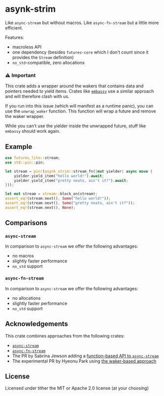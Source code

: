 # asynk-strim

Like `async-stream` but without macros. Like `async-fn-stream` but a little more efficient.

Features:

- macroless API
- one dependency (besides `futures-core` which I don't count since it provides the `Stream` definition)
- `no_std`-compatible, zero allocations

### ⚠ Important

This crate adds a wrapper around the wakers that contains data and pointers needed to yield items.
Crates like [`embassy`](https://embassy.dev) use a similar approach and will therefore clash with us.

If you run into this issue (which will manifest as a runtime panic), you can use the `unwrap_waker` function.
This function will wrap a future and remove the waker wrapper.

While you can't use the yielder inside the unwrapped future, stuff like `embassy` should work again.

## Example

```rust
use futures_lite::stream;
use std::pin::pin;

let stream = pin!(asynk_strim::stream_fn(|mut yielder| async move {
    yielder.yield_item("hello world!").await;
    yielder.yield_item("pretty neato, ain't it?").await;
}));

let mut stream = stream::block_on(stream);
assert_eq!(stream.next(), Some("hello world!"));
assert_eq!(stream.next(), Some("pretty neato, ain't it?"));
assert_eq!(stream.next(), None);
```

## Comparisons

### `async-stream`

In comparison to `async-stream` we offer the following advantages:

- no macros
- slightly faster performance
- `no_std` support

### `async-fn-stream`

In comparison to `async-stream` we offer the following advantages:

- no allocations
- slightly faster performance
- `no_std` support

## Acknowledgements

This crate combines approaches from the following crates:

- [`async-stream`][async-stream]
- [`async-fn-stream`][async-fn-stream]
- The PR by Sabrina Jewson adding a [function-based API to `async-stream`][sabrina-pr]
- The experimental PR by Hyeonu Park using [the waker-based approach][hyeonu-pr]

## License

Licensed under tither the MIT or Apache 2.0 license (at your choosing)

[async-stream]: https://github.com/tokio-rs/async-stream
[async-fn-stream]: https://github.com/dmitryvk/async-fn-stream
[sabrina-pr]: https://github.com/tokio-rs/async-stream/pull/74
[hyeonu-pr]: https://github.com/tokio-rs/async-stream/pull/105
